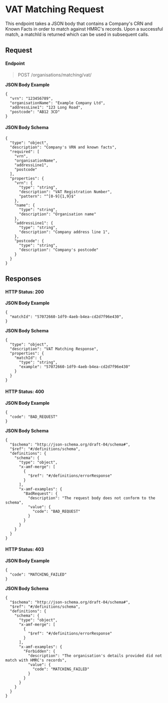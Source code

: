 # VAT Matching Request #

This endpoint takes a JSON body that contains a Company's CRN and Known Facts in order to match against HMRC's records. Upon a successful match, a matchId is returned which can be used in subsequent calls.

## Request ##

#### Endpoint ####

> POST /organisations/matching/vat/

**JSON Body Example**

~~~~~~~~~~
{
  "vrn": "123456789",
  "organisationName": "Example Company Ltd",
  "addressLine1": "123 Long Road",
  "postcode": "AB12 3CD"
}
~~~~~~~~~~

#### JSON Body Schema ####

~~~~~~~~~~
{
  "type": "object",
  "description": "Company's VRN and known facts",
  "required": [
    "vrn",
    "organisationName",
    "addressLine1",
    "postcode"
  ],
  "properties": {
    "vrn": {
      "type": "string",
      "description": "VAT Registration Number",
      "pattern": "^[0-9]{1,9}$"
    },
    "name": {
      "type": "string",
      "description": "Organisation name"
    },
    "addressLine1": {
      "type": "string",
      "description": "Company address line 1",
    },
    "postcode": {
      "type": "string",
      "description": "Company's postcode"
    }
  }
}
~~~~~~~~~~

## Responses ##

#### HTTP Status: 200 ####

**JSON Body Example**

~~~~~~~~~~
{
  "matchId": "57072660-1df9-4aeb-b4ea-cd2d7f96e430",
}
~~~~~~~~~~

**JSON Body Schema**

~~~~~~~~~~
{
  "type": "object",
  "description": "VAT Matching Response",
  "properties": {
    "matchId": {
      "type": "string",
      "example": "57072660-1df9-4aeb-b4ea-cd2d7f96e430"
    }
  }
}
~~~~~~~~~~

#### HTTP Status: 400 ####

**JSON Body Example**

~~~~~~~~~~
{
  "code": "BAD_REQUEST"
}
~~~~~~~~~~

**JSON Body Schema**

~~~~~~~~~~
{
  "$schema": "http://json-schema.org/draft-04/schema#",
  "$ref": "#/definitions/schema",
  "definitions": {
    "schema": {
      "type": "object",
      "x-amf-merge": [
        {
          "$ref": "#/definitions/errorResponse"
        }
      ],
      "x-amf-examples": {
        "BadRequest": {
          "description": "The request body does not conform to the schema",
          "value": {
            "code": "BAD_REQUEST"
          }
        }
      }
    }
  }
}
~~~~~~~~~~

#### HTTP Status: 403 ####

**JSON Body Example**

~~~~~~~~~~
{
  "code": "MATCHING_FAILED"
}
~~~~~~~~~~

**JSON Body Schema**

~~~~~~~~~~
{
  "$schema": "http://json-schema.org/draft-04/schema#",
  "$ref": "#/definitions/schema",
  "definitions": {
    "schema": {
      "type": "object",
      "x-amf-merge": [
        {
          "$ref": "#/definitions/errorResponse"
        }
      ],
      "x-amf-examples": {
        "Forbidden": {
          "description": "The organisation's details provided did not match with HMRC's records",
          "value": {
            "code": "MATCHING_FAILED"
          }
        }
      }
    }
  }
}
~~~~~~~~~~